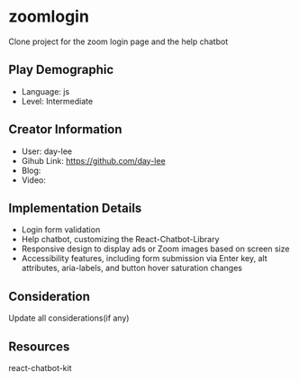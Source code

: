 # zoomlogin

Clone project for the zoom login page and the help chatbot

## Play Demographic

- Language: js
- Level: Intermediate

## Creator Information

- User: day-lee
- Gihub Link: https://github.com/day-lee
- Blog:
- Video:

## Implementation Details

- Login form validation
- Help chatbot, customizing the React-Chatbot-Library
- Responsive design to display ads or Zoom images based on screen size
- Accessibility features, including form submission via Enter key, alt attributes, aria-labels, and button hover saturation changes

## Consideration

Update all considerations(if any)

## Resources

react-chatbot-kit

